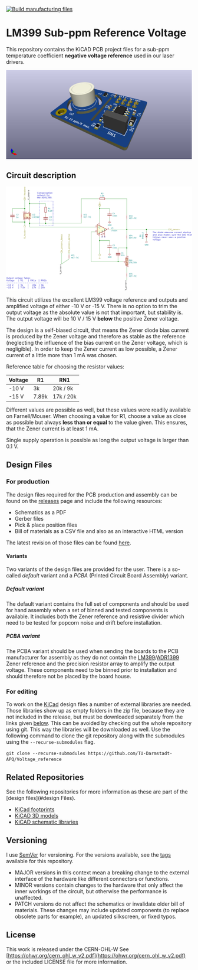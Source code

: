 [![Build manufacturing files](https://github.com/TU-Darmstadt-APQ/Voltage_reference/actions/workflows/ci.yml/badge.svg)](https://github.com/TU-Darmstadt-APQ/Voltage_reference/actions/workflows/ci.yml)
# LM399 Sub-ppm Reference Voltage

This repository contains the KiCAD PCB project files for a sub-ppm temperature coefficient __negative voltage reference__ used in our laser drivers.

![LM399 reference board](images/board.png)

## Circuit description

![LM399 reference board circuit](images/reference_board_circuit.png)

This circuit utilizes the excellent LM399 voltage reference and outputs and amplified voltage of either -10 V or -15 V. There is no option to trim the output voltage as the absolute value is not that important, but stability is. The output voltage will be 10 V / 15 V __below__ the positive Zener voltage.

The design is a self-biased circuit, that means the Zener diode bias current is produced by the Zener voltage and therefore as stable as the reference (neglecting the influence of the bias current on the Zener voltage, which is negligible). In order to keep the Zener current as low possible, a Zener current of a little more than 1 mA was chosen.

Reference table for choosing the resistor values:

|Voltage | R1       |    RN1        |
|------------|-----------|---------------|
|-10 V      | 3k        | 20k /  9k  |
|-15 V      | 7.89k | 17k / 20k |

Different values are possible as well, but these values were readily available on Farnell/Mouser. When choosing a value for R1, choose a value as close as possible but always __less than or equal__ to the value given. This ensures, that the Zener current is at least 1 mA.

Single supply operation is possible as long the output voltage is larger than 0.1 V.

## Design Files
### For production
The design files required for the PCB production and assembly can be found on the [releases](../../releases) page and include the following resources:

- Schematics as a PDF
- Gerber files
- Pick & place position files
- Bill of materials as a CSV file and also as an interactive HTML version

The latest revision of those files can be found [here](../../releases/latest).

#### Variants
Two variants of the design files are provided for the user. There is a so-called *default* variant and a *PCBA* (Printed Circuit Board Assembly) variant.

##### Default variant
The default variant contains the full set of components and should be used for hand assembly when a set of binned and tested components is available. It includes both the Zener reference and resistive divider which need to be tested for popcorn noise and drift before installation.

##### PCBA variant
The PCBA variant should be used when sending the boards to the PCB manufacturer for assembly as they do not contain the [LM399](https://www.analog.com/en/products/lm399.html)/[ADR1399](https://www.analog.com/en/products/adr1399.html) Zener reference and the precision resistor array to amplify the output voltage. These components need to be binned prior to installation and should therefore not be placed by the board house.

### For editing
To work on the [KiCad](https://www.kicad.org/) design files a number of external libraries are needed. Those libraries show up as empty folders in the zip file, because they are not included in the release, but must be downloaded separately from the links given [below](#related-repositories). This can be avoided by checking out the whole repository using git. This way the libraries will be downloaded as well. Use the following command to clone the git repository along with the submodules  using the `--recurse-submodules` flag.
```
git clone --recurse-submodules https://github.com/TU-Darmstadt-APQ/Voltage_reference
```

## Related Repositories
See the following repositories for more information as these are part of the [design files](#design Files).

- [KiCad footprints](https://github.com/PatrickBaus/footprints.pretty)
- [KiCAD 3D models](https://github.com/PatrickBaus/footprints.3dshapes)
- [KiCAD schematic libraries](https://github.com/PatrickBaus/KiCad-libraries)

## Versioning
I use [SemVer](http://semver.org/) for versioning. For the versions available, see the [tags](../../tags) available for this repository.

- MAJOR versions in this context mean a breaking change to the external interface of the hardware like different connectors or functions.
- MINOR versions contain changes to the hardware that only affect the inner workings of the circuit, but otherwise the performance is unaffected.
- PATCH versions do not affect the schematics or invalidate older bill of materials. These changes may include updated components (to replace obsolete parts for example), an updated silkscreen, or fixed typos.

## License
This work is released under the CERN-OHL-W
See [https://ohwr.org/cern_ohl_w_v2.pdf](https://ohwr.org/cern_ohl_w_v2.pdf) or the included LICENSE file for more information.
